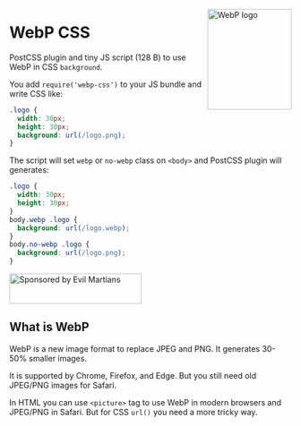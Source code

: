 <img src="https://ai.github.io/webp-css/webp-logo.svg" align="right"
     alt="WebP logo" width="150" height="180">

# WebP CSS

PostCSS plugin and tiny JS script (128 B) to use WebP in CSS `background`.

You add `require('webp-css')` to your JS bundle and write CSS like:

```css
.logo {
  width: 30px;
  height: 30px;
  background: url(/logo.png);
}
```

The script will set `webp` or `no-webp` class on `<body>`
and PostCSS plugin will generates:

```css
.logo {
  width: 30px;
  height: 30px;
}
body.webp .logo {
  background: url(/logo.webp);
}
body.no-webp .logo {
  background: url(/logo.png);
}
```

<a href="https://evilmartians.com/?utm_source=webp-css">
  <img src="https://evilmartians.com/badges/sponsored-by-evil-martians.svg"
       alt="Sponsored by Evil Martians" width="236" height="54">
</a>


## What is WebP

WebP is a new image format to replace JPEG and PNG. It generates 30-50% smaller
images.

It is supported by Chrome, Firefox, and Edge. But you still need old
JPEG/PNG images for Safari.

In HTML you can use `<picture>` tag to use WebP in modern browsers and JPEG/PNG
in Safari. But for CSS `url()` you need a more tricky way.
